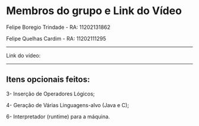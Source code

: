 # Membros do grupo e Link do Vídeo

Felipe Boregio Trindade - RA: 11202131862

Felipe Quelhas Cardim - RA: 11202111295

--------------------------------------------------------------------------------------
Link do vídeo:

--------------------------------------------------------------------------------------
## Itens opcionais feitos:

3- Inserção de Operadores Lógicos;

4- Geração de Várias Linguagens-alvo (Java e C);

6- Interpretador (runtime) para a máquina.
